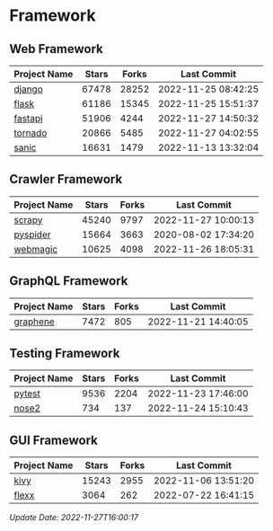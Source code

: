 # Framework

## Web Framework
| Project Name | Stars | Forks | Last Commit |
| ------------ | ----- | ----- | ----------- |
| [django](https://github.com/django/django) | 67478 | 28252 | 2022-11-25 08:42:25 |
| [flask](https://github.com/pallets/flask) | 61186 | 15345 | 2022-11-25 15:51:37 |
| [fastapi](https://github.com/tiangolo/fastapi) | 51906 | 4244 | 2022-11-27 14:50:32 |
| [tornado](https://github.com/tornadoweb/tornado) | 20866 | 5485 | 2022-11-27 04:02:55 |
| [sanic](https://github.com/sanic-org/sanic) | 16631 | 1479 | 2022-11-13 13:32:04 |

## Crawler Framework
| Project Name | Stars | Forks | Last Commit |
| ------------ | ----- | ----- | ----------- |
| [scrapy](https://github.com/scrapy/scrapy) | 45240 | 9797 | 2022-11-27 10:00:13 |
| [pyspider](https://github.com/binux/pyspider) | 15664 | 3663 | 2020-08-02 17:34:20 |
| [webmagic](https://github.com/code4craft/webmagic) | 10625 | 4098 | 2022-11-26 18:05:31 |

## GraphQL Framework
| Project Name | Stars | Forks | Last Commit |
| ------------ | ----- | ----- | ----------- |
| [graphene](https://github.com/graphql-python/graphene) | 7472 | 805 | 2022-11-21 14:40:05 |

## Testing Framework
| Project Name | Stars | Forks | Last Commit |
| ------------ | ----- | ----- | ----------- |
| [pytest](https://github.com/pytest-dev/pytest) | 9536 | 2204 | 2022-11-23 17:46:00 |
| [nose2](https://github.com/nose-devs/nose2) | 734 | 137 | 2022-11-24 15:10:43 |

## GUI Framework
| Project Name | Stars | Forks | Last Commit |
| ------------ | ----- | ----- | ----------- |
| [kivy](https://github.com/kivy/kivy) | 15243 | 2955 | 2022-11-06 13:51:20 |
| [flexx](https://github.com/flexxui/flexx) | 3064 | 262 | 2022-07-22 16:41:15 |

*Update Date: 2022-11-27T16:00:17*